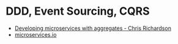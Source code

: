 # DDD, Event Sourcing, CQRS



* [Developing microservices with aggregates - Chris Richardson](https://www.youtube.com/watch?v=7kX3fs0pWwc)
* [microservices.io](https://microservices.io/)